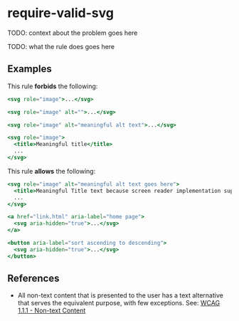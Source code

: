 # require-valid-svg

TODO: context about the problem goes here

TODO: what the rule does goes here

## Examples

This rule **forbids** the following:

```hbs
<svg role="image">...</svg>
```

```hbs
<svg role="image" alt="">...</svg>
```

```hbs
<svg role="image" alt="meaningful alt text">...</svg>
```

```hbs
<svg role="image">
  <title>Meaningful title</title>
  ...
</svg>
```

This rule **allows** the following:

```hbs
<svg role="image" alt="meaningful alt text goes here">
  <title>Meaningful Title text because screen reader implementation support is spotty</title>
  ...
</svg>
```

```hbs
<a href="link.html" aria-label="home page">
  <svg aria-hidden="true">...</svg>
</a>
```

```hbs
<button aria-label="sort ascending to descending">
  <svg aria-hidden="true">...</svg>
</button>
```

## References

- All non-text content that is presented to the user has a text alternative that serves the equivalent purpose, with few exceptions. See: [WCAG 1.1.1 - Non-text Content](https://www.w3.org/TR/WCAG21/#non-text-content)
